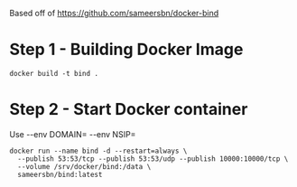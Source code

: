 Based off of https://github.com/sameersbn/docker-bind



Step 1 - Building Docker Image
==============================

```
docker build -t bind .
```


Step 2 - Start Docker container
===============================

Use --env DOMAIN=<custom domain> --env NSIP=<ip address of this server>

```
docker run --name bind -d --restart=always \
  --publish 53:53/tcp --publish 53:53/udp --publish 10000:10000/tcp \
  --volume /srv/docker/bind:/data \
  sameersbn/bind:latest
```
